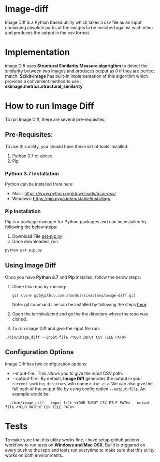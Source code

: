 # Image-diff

Image Diff is a Python based utility which takes a csv file as an input containing absolute paths of the images to be matched against each other and produces the output in the csv format.

# Implementation
 image Diff uses **Structural Similarity Measure algorigthm** to detect the similarity between two images and produces output as 0 if they are perfect match. **Scikit-image** has built-in implementation of this algorithm which provides a convenient method to use :  **skimage.metrics.structural_similarity** 

# How to run Image Diff

To run Image Diff, there are several pre-requisites:

## Pre-Requisites:
To use this utility, you should have these set of tools installed:

1. Python 3.7 or above.
2. Pip

### Python 3.7 Installation
Python can be installed from here:
* Mac : https://www.python.org/downloads/mac-osx/
* Windows: https://pip.pypa.io/en/stable/installing/

### Pip Installation 
Pip is a package manager for Python packages and can be installed by following the below steps:
1. Download File [get-pip.py](https://bootstrap.pypa.io/get-pip.py)
2. Once downloaded, run 
  ```python
  python get-pip.py
  ```
 
## Using Image Diff

Once you have **Python 3.7** and **Pip** installed, follow the below steps:

1. Clone this repo by running:
   ```
   git clone git@github.com:shardulsrivastava/image-diff.git
   ```
   Note: git command line can be installed by following the steps [here](https://git-scm.com/book/en/v2/Getting-Started-Installing-Git).
 
2. Open the terminal/cmd and go the the directory where the repo was cloned.
3. To run image Diff and give the input file run:
  ```
  ./bin/image_diff --input-file <YOUR INPUT CSV FILE PATH>
  ```
 
 ## Configuration Options
 
 Image Diff has two configuration options:
 * --input-file :  This allows you to give the input CSV path.
 * --output-file : By default, **Image Diff** generates the output in your `current working directory` with name `outut.csv`. We can also give the full path of the output file by using config option `--output-file`. An example would be:
```
  ./bin/image_diff --input-file <YOUR INPUT CSV FILE PATH> --output-file <YOUR OUTPUT CSV FILE PATH>
```
  
 # Tests
  
To make sure that this utility works fine, i have setup github actions workflow to run tests on **Windows and Mac OSX**.
Build is triggered on every push to the repo and tests run everytime to make sure that this utility works on both       environments.
  
  
